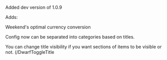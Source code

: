 Added dev version of 1.0.9

Adds:

Weekend's optimal currency conversion

Config now can be separated into categories based on titles.

You can change title visibility if you want sections of items to be visible or not. (/DwarfToggleTitle <List> <Title>).

Can grab the updated list from this github via command (/DwarfGrabNewTCLList). Completely rewrites your tcl list and only saves title visibility.

Can reload a list and save a list via command.

Can edit items by changing their name and quantity required via /DwarfEditItem <List> <Item> <EditType> <Input>. (Saves & Reloads after ran rn)

Can delete items by /DwarfDeleteItem <List> <Item>. Saves and Reloads right after for right now.

This mod is for players of Monumenta. There is a config file "DwarfHighlighterList.txt" where you list the names of all the items you would like to be notified of if they are in a container when you close it.

Requires 1.19.4 Fabric, ClothConfig, and ModMenu.

The notification is of the form of a client-side only chat message listing the items and how many of them are in the container.


As of 1.0.8 there are two config files:

DwarfHighlighterList.txt (Private list of items you are looking for. Qty wanted takes priority here)

DwarfHighlighterTCLList.txt (Guild list of items the guild is looing for.)

Items have [p], [g], or [p/g] after the item name to represent.


The config is of the format:

Lines starting with # are comments.

Empty lines are skipped.

Correctly spell the exact name of an item you are looking for. Capitalization does not matter.

ex:

The Vedha's Soulcrusher

Additional options may be added like specifying what region the item must be (really only for Exalted dungeon items that share the same name as their r1 counterparts), how many of that item is needed, or ignoring multiple lines.

Specifying Region:

(1/2/3) (Item Name)

where 1 = valley, 2 = isles, 3 = ring.

Specifying how many of that item you want:

(Item Name);(Qty)

These can be combined

(1/2/3) (Item Name);(Qty)

Ignoring multiple lines:
Use * to designate the start of the skipped lines. Every line between * and the next empty line or comment (#) will be skipped.
